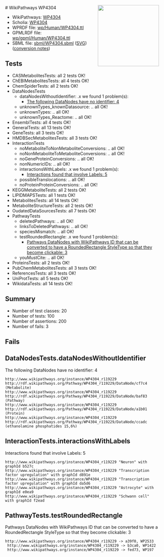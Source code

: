 <img style="float: right; width: 200px" src="../logo.png" />
# WikiPathways WP4304

* WikiPathways: [WP4304](https://identifiers.org/wikipathways:WP4304)
* Scholia: [WP4304](https://scholia.toolforge.org/wikipathways/WP4304)
* WPRDF file: [wp/Human/WP4304.ttl](../wp/Human/WP4304.ttl)
* GPMLRDF file: [wp/gpml/Human/WP4304.ttl](../wp/gpml/Human/WP4304.ttl)
* SBML file: [sbml/WP4304.sbml](../sbml/WP4304.sbml) ([SVG](../sbml/WP4304.svg)) ([conversion notes](../sbml/WP4304.txt))

## Tests
* CASMetabolitesTests: all 2 tests OK!
* ChEBIMetabolitesTests: all 4 tests OK!
* ChemSpiderTests: all 2 tests OK!
* DataNodesTests
    * dataNodesWithoutIdentifier: .x we found 1 problem(s):
        * [The following DataNodes have no identifier: 4](#d2d32fa3)
    * unknownTypes_knownDatasource: .. all OK!
    * unknownTypes: .. all OK!
    * unknownTypes_Reactome: .. all OK!
* EnsemblTests: all 4 tests OK!
* GeneralTests: all 13 tests OK!
* GeneTests: all 3 tests OK!
* HMDBSecMetabolitesTests: all 3 tests OK!
* InteractionTests
    * noMetaboliteToNonMetaboliteConversions: .. all OK!
    * noNonMetaboliteToMetaboliteConversions: .. all OK!
    * noGeneProteinConversions: .. all OK!
    * nonNumericIDs: .. all OK!
    * interactionsWithLabels: .x we found 1 problem(s):
        * [Interactions found that involve Labels: 5](#630d267c)
    * possibleTranslocations: .. all OK!
    * noProteinProteinConversions: .. all OK!
* KEGGMetaboliteTests: all 2 tests OK!
* LIPIDMAPSTests: all 1 tests OK!
* MetabolitesTests: all 14 tests OK!
* MetaboliteStructureTests: all 2 tests OK!
* OudatedDataSourcesTests: all 7 tests OK!
* PathwayTests
    * deletedPathways: .. all OK!
    * linksToDeletedPathways: .. all OK!
    * speciesMismatch: .. all OK!
    * testRoundedRectangle: .x we found 1 problem(s):
        * [Pathways DataNodes with WikiPathways ID that can be converted to have a RoundedRectangle StyleType so that they become clickable: 3](#9fbad3cd)
    * youMustCite: .. all OK!
* ProteinsTests: all 2 tests OK!
* PubChemMetabolitesTests: all 3 tests OK!
* ReferencesTests: all 3 tests OK!
* UniProtTests: all 5 tests OK!
* WikidataTests: all 14 tests OK!


## Summary

* Number of test classes: 20
* Number of tests: 100
* Number of assertions: 200
* Number of fails: 3

## Fails

<a name="d2d32fa3" />

## DataNodesTests.dataNodesWithoutIdentifier

The following DataNodes have no identifier: 4
```
http://www.wikipathways.org/instance/WP4304_r119229 http://rdf.wikipathways.org/Pathway/WP4304_r119229/DataNode/cf7c4 (Metabolite)
http://www.wikipathways.org/instance/WP4304_r119229 http://rdf.wikipathways.org/Pathway/WP4304_r119229/DataNode/baf83 (Pathway)
http://www.wikipathways.org/instance/WP4304_r119229 http://rdf.wikipathways.org/Pathway/WP4304_r119229/DataNode/a1b01 (Protein)
http://www.wikipathways.org/instance/WP4304_r119229 http://rdf.wikipathways.org/Pathway/WP4304_r119229/DataNode/ccadc (ethanolamine phosphatides 15,6%)
```

<a name="630d267c" />

## InteractionTests.interactionsWithLabels

Interactions found that involve Labels: 5
```
http://www.wikipathways.org/instance/WP4304_r119229 "Neuron" with graphId b527c
http://www.wikipathways.org/instance/WP4304_r119229 "Transcription factor upregulation" with graphId d891e
http://www.wikipathways.org/instance/WP4304_r119229 "Transcription factor upregulation" with graphId da5d6
http://www.wikipathways.org/instance/WP4304_r119229 "Astrocyte" with graphId e0ea9
http://www.wikipathways.org/instance/WP4304_r119229 "Schwann cell" with graphId f2ead
```

<a name="9fbad3cd" />

## PathwayTests.testRoundedRectangle

Pathways DataNodes with WikiPathways ID that can be converted to have a RoundedRectangle StyleType so that they become clickable: 3
```
http://www.wikipathways.org/instance/WP4304_r119229 -> a39f0, WP2533
 http://www.wikipathways.org/instance/WP4304_r119229 -> b3ca0, WP1422
 http://www.wikipathways.org/instance/WP4304_r119229 -> fed73, WP197
 ```

